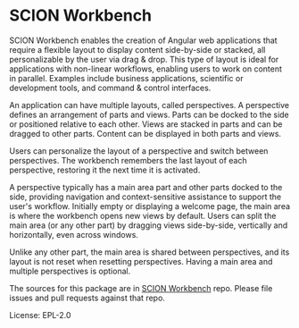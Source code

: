 SCION Workbench
===============

SCION Workbench enables the creation of Angular web applications that require a flexible layout to display content side-by-side or stacked, all personalizable by the user via drag & drop. This type of layout is ideal for applications with non-linear workflows, enabling users to work on content in parallel. Examples include business applications, scientific or development tools, and command & control interfaces.

An application can have multiple layouts, called perspectives. A perspective defines an arrangement of parts and views. Parts can be docked to the side or positioned relative to each other. Views are stacked in parts and can be dragged to other parts. Content can be displayed in both parts and views.

Users can personalize the layout of a perspective and switch between perspectives. The workbench remembers the last layout of each perspective, restoring it the next time it is activated.

A perspective typically has a main area part and other parts docked to the side, providing navigation and context-sensitive assistance to support the user's workflow. Initially empty or displaying a welcome page, the main area is where the workbench opens new views by default. Users can split the main area (or any other part) by dragging views side-by-side, vertically and horizontally, even across windows.

Unlike any other part, the main area is shared between perspectives, and its layout is not reset when resetting perspectives. Having a main area and multiple perspectives is optional.

The sources for this package are in [SCION Workbench](https://github.com/SchweizerischeBundesbahnen/scion-workbench) repo. Please file issues and pull requests against that repo.

License: EPL-2.0
